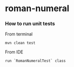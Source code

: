 # roman-numeral

### How to run unit tests

From terminal

```
mvn clean test
```

From IDE

```
run `RomanNumeralTest` class
```
